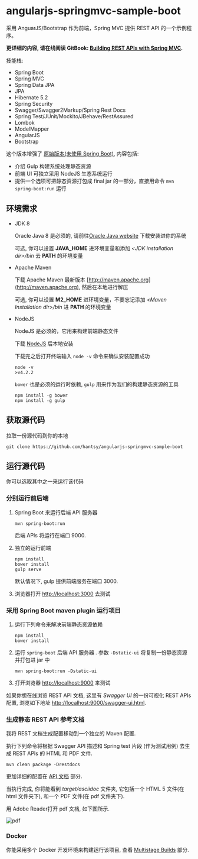 angularjs-springmvc-sample-boot
===============================

采用 AnguarJS/Bootstrap 作为前端，Spring MVC 提供 REST API 的一个示例程序。

**更详细的内容, 请在线阅读 GitBook: [Building REST APIs with Spring MVC](https://www.gitbook.com/book/hantsy/build-a-restful-app-with-spring-mvc-and-angularjs/details).**



技能栈:

* Spring Boot
* Spring MVC
* Spring Data JPA
* JPA
* Hibernate 5.2
* Spring Security
* Swagger/Swagger2Markup/Spring Rest Docs
* Spring Test/JUnit/Mockito/JBehave/RestAssured
* Lombok
* ModelMapper
* AngularJS
* Bootstrap

这个版本增强了 [原始版本(未使用 Spring Boot)](https://github.com/hantsy/angularjs-springmvc-sample), 内容包括:

* 介绍 Gulp 构建系统处理静态资源
* 前端 UI 可独立采用 NodeJS 生态系统运行
* 提供一个选项可把静态资源打包成 final jar 的一部分，直接用命令 `mvn spring-boot:run` 运行

## 环境需求

* JDK 8

  Oracle Java 8 是必须的, 请前往[Oracle Java website](http://java.oracle.com) 下载安装进你的系统
 
  可选, 你可以设置 **JAVA\_HOME** 进环境变量和添加 *&lt;JDK installation dir>/bin* 去 **PATH** 的环境变量

* Apache Maven

  下载 Apache Maven 最新版本 [http://maven.apache.org](http://maven.apache.org), 然后在本地进行解压

  可选, 你可以设置 **M2\_HOME** 进环境变量，不要忘记添加 *&lt;Maven Installation dir>/bin* 进 **PATH** 的环境变量

* NodeJS

  NodeJS 是必须的，它用来构建前端静态文件
 
  下载 [NodeJS](http://nodejs.org) 后本地安装
 
  下载完之后打开终端输入 `node -v` 命令来确认安装配置成功
 
  ```
  node -v 
  >v4.2.2
  ```
 
  `bower` 也是必须的运行时依赖, `gulp` 用来作为我们的构建静态资源的工具
 
  ```
  npm install -g bower
  npm install -g gulp
  ```
 
## 获取源代码

拉取一份源代码到你的本地

```
git clone https://github.com/hantsy/angularjs-springmvc-sample-boot
```

## 运行源代码

你可以选取其中之一来运行该代码

### 分别运行前后端

1. Spring Boot 来运行后端 API 服务器

   ```
   mvn spring-boot:run
   ```

   后端 APIs 将运行在端口 9000.

2. 独立的运行前端
   
   ```
   npm install
   bower install
   gulp serve
   ```

   默认情况下, gulp 提供前端服务在端口 3000.

3. 浏览器打开 [http://localhost:3000](http://localhost:3000) 去测试

### 采用 Spring Boot maven plugin 运行项目
     
1. 运行下列命令来解决前端静态资源依赖
   
   ```
   npm install
   bower install
   ```

2. 运行 `spring-boot` 后端 API 服务器 . 参数 `-Dstatic-ui` 将复制一份静态资源并打包进 jar 中

   ```
   mvn spring-boot:run -Dstatic-ui
   ```

3. 打开浏览器 [http://localhost:9000](http://localhost:9000) 来测试

如果你想在线浏览 REST API 文档, 这里有 *Swagger UI* 的一份可视化 REST APIs 配置, 浏览如下地址 [http://localhost:9000/swagger-ui.html](http://localhost:9000/swagger-ui.html).
 
### 生成静态 REST API 参考文档

我将 REST 文档生成配置移动到一个独立的 Maven 配置.

执行下列命令将根据 Swagger API 描述和 Spring test 片段 (作为测试用例) 去生成 REST APIs 的 HTML 和 PDF 文件.

```
mvn clean package -Drestdocs
```

更加详细的配置在 [API 文档](https://hantsy.gitbooks.io/build-a-restful-app-with-spring-mvc-and-angularjs/content/swagger.html) 部分.

当执行完成, 你将能看到 *target/asciidoc* 文件夹, 它包括一个 HTML 5 文件(在 html 文件夹下), 和一个 PDF 文件(在 pdf 文件夹下).

用 Adobe Reader打开 pdf 文档, 如下图所示.

![pdf](https://github.com/hantsy/angularjs-springmvc-sample-boot/blob/master/restdocs.png) 
 
### Docker

你能采用多个 Docker 开发环境来构建运行该项目, 查看 [Multistage Builds](https://github.com/hantsy/devops-sandbox/blob/master/multistage.md) 部分.